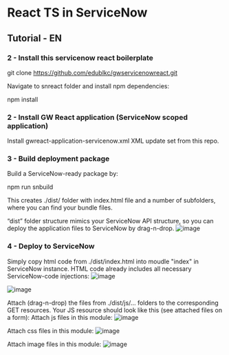 # React TS in ServiceNow

## Tutorial - EN

### 2 - Install this servicenow react boilerplate
git clone https://github.com/edublkc/gwservicenowreact.git

Navigate to snreact folder and install npm dependencies:

npm install

### 2 - Install GW React application (ServiceNow scoped application)
Install gwreact-application-servicenow.xml XML update set from this repo.


### 3 - Build deployment package
Build a ServiceNow-ready package by:

npm run snbuild

This creates ./dist/ folder with index.html file and a number of subfolders, where you can find your bundle files.

“dist” folder structure mimics your ServiceNow API structure, so you can deploy the application files to ServiceNow by drag-n-drop.
![image](https://user-images.githubusercontent.com/89402489/236961715-29148c67-8c9e-4122-96b8-78b983990bed.png)


### 4 - Deploy to ServiceNow

Simply copy html code from ./dist/index.html into moudle "index" in ServiceNow instance. HTML code already includes all necessary ServiceNow-code injections:
![image](https://user-images.githubusercontent.com/89402489/236961909-8ab9c2b4-0a13-4a35-b81f-bca86057b480.png)

![image](https://user-images.githubusercontent.com/89402489/236960964-c172c8ba-8b7f-4da9-b31e-0107cc8123da.png)

Attach (drag-n-drop) the files from ./dist/js/... folders to the corresponding GET resources. Your JS resource should look like this (see attached files on a form):
Attach js files in this module:
![image](https://user-images.githubusercontent.com/89402489/236961454-5714b05c-56fe-4e30-a9f7-d088789d9d79.png)

Attach css files in this module:
![image](https://user-images.githubusercontent.com/89402489/236961541-0a279222-6b30-4a28-9792-2098fb347962.png)

Attach image files in this module:
![image](https://user-images.githubusercontent.com/89402489/236961594-b94bfdd1-ac90-4f1d-8bf9-5860f2d188ef.png)
